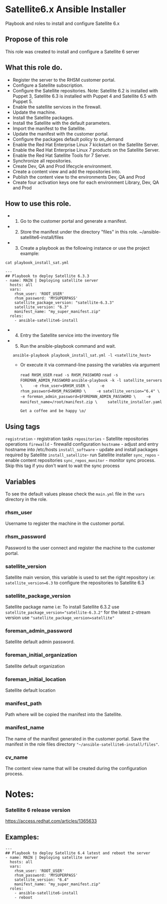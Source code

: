# Satellite6.x Ansible Installer

Playbook and roles to install and configure Satellite 6.x
## Propose of this role

This role was created to install and configure a Satellite 6 server

## What this role do.

- Register the server to the RHSM customer portal.
- Configure a Satellite subscription.
- Configure the Satellite repositories.
  Note: Satellite 6.2 is installed with Puppet 3, Satellite 6.3 is installed with Puppet 4 and Satellite 6.5 with Puppet 5.
- Enable the satellite services in the firewall.
- Update the machine.
- Install the Satellite packages.
- Install the Satellite with the default parameters.
- Import the manifest to the Satellite.
- Update the manifest with the customer portal.
- Configure the packages default policy to on_demand
- Enable the Red Hat Enterprise Linux 7 kickstart on the Satellite Server.
- Enable the Red Hat Enterprise Linux 7 products on the Satellite Server.
- Enable the Red Hat Satellite Tools for 7 Server.
- Synchronize all repositories.
- Create Dev, QA and Prod lifecycle environment.
- Create a content view and add the repositories into.
- Publish the content view to the environments Dev, QA and Prod
- Create four activation keys one for each environment Library, Dev, QA and Prod


## How to use this role.

- 1) Go to the customer portal and generate a manifest.

- 2) Store the manifest under the directory "files" in this role. ~/ansible-satellite6-install/files

- 3) Create a playbook as the following instance or use the project example:

~~~
cat playbook_install_sat.yml

---
## Playbook to deploy Satellite 6.3.3
- name: MAIN | Deploying satellite server
  hosts: all
  vars:
    rhsm_user: 'ROOT_USER'
    rhsm_password: 'MYSUPERPASS'
    satellite_package_version: "satellite-6.3.3"
    satellite_version: "6.3"
    manifest_name: "my_super_manifest.zip"
  roles:
    - ansible-satellite6-install
~~~

- 4) Entry the Satellite service into the inventory file

- 5) Run the ansible-playbook command and wait. 

  `ansible-playbook playbook_install_sat.yml -l <satellite_host>`

  - Or execute it via command-line passing the variables via argument

    `read RHSM_USER`
    `read -s RHSM_PASSWORD`
    `read -s FOREMAN_ADMIN_PASSWORD`
    `ansible-playbook -k -l satellite_servers \`
    `    -e rhsm_user=$RHSM_USER \`
    `    -e rhsm_password=RHSM_PASSWORD \`
    `    -e satellite_version="6.4" \`
    `    -e foreman_admin_password=$FOREMAN_ADMIN_PASSWORD \`
    `    -e manifest_name=/root/manifest.zip \`
    `    satellite_installer.yaml`

        Get a coffee and be happy \o/

## Using tags
`registration` - registration tasks
`repositories` - Satellite repositories operations
`firewalld` - firewalld configuration
`hostname` - adjust and entry hostname into /etc/hosts
`install_software` - update and install packages required by Satellite
`install_satellite`- run Satellite installer
`sync_repos` - enable content repositories
`sync_repos_monitor` - monitor sync process. Skip this tag if you don't want to wait the sync process


## Variables
To see the default values please check the `main.yml` file in the `vars` directory in the role.

### rhsm_user
Username to register the machine in the customer portal.

### rhsm_password
Password to the user connect and register the machine to the customer portal.

### satellite_version
Satellite main version, this variable is used to set the right repository
i.e: `satellite_version=6.3` to configure the repositories to Satellite 6.3


### satellite_package_version
Satellite package name 
i.e: To install Satellite 6.3.2 use `satellite_package_version="satellite-6.3.2"` for the latest z-stream version use `"satellite_package_version=satellite"`

### foreman_admin_password
Satellite default admin password.

### foreman_initial_organization
Satellite default organization

### foreman_initial_location
Satellite default location

### manifest_path
Path where will be copied the manifest into the Satellite.

### manifest_name 
The name of the manifest generated in the customer portal.
Save the manifest in the role files directory `"~/ansible-satellite6-install/files"`.

### cv_name
The content view name that will be created during the configuration process.


# Notes:


### Satellite 6 release version
https://access.redhat.com/articles/1365633


## Examples:

~~~
---
## Playbook to deploy Satellite 6.4 latest and reboot the server
- name: MAIN | Deploying satellite server
  hosts: all
  vars:
    rhsm_user: 'ROOT_USER'
    rhsm_password: 'MYSUPERPASS'
    satellite_version: "6.4"
    manifest_name: "my_super_manifest.zip"
  roles:
    - ansible-satellite6-install
    - reboot
~~~
